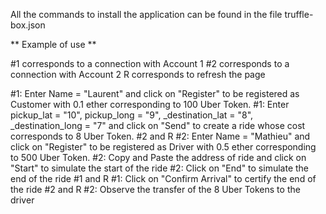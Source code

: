 All the commands to install the application can be found in the file truffle-box.json

** Example of use **

#1 corresponds to a connection with Account 1
#2 corresponds to a connection with Account 2
R corresponds to refresh the page

#1: Enter Name = "Laurent" and click on "Register" to be registered as Customer with 0.1 ether corresponding to 100 Uber Token.
#1: Enter pickup_lat = "10", pickup_long = "9", _destination_lat = "8", _destination_long = "7" and click on "Send" to create a ride whose cost corresponds to 8 Uber Token.
#2 and R
#2: Enter Name = "Mathieu" and click on "Register" to be registered as Driver with 0.5 ether corresponding to 500 Uber Token.
#2: Copy and Paste the address of ride and click on "Start" to simulate the start of the ride
#2: Click on "End" to simulate the end of the ride
#1 and R
#1: Click on "Confirm Arrival" to certify the end of the ride
#2 and R
#2: Observe the transfer of the 8 Uber Tokens to the driver